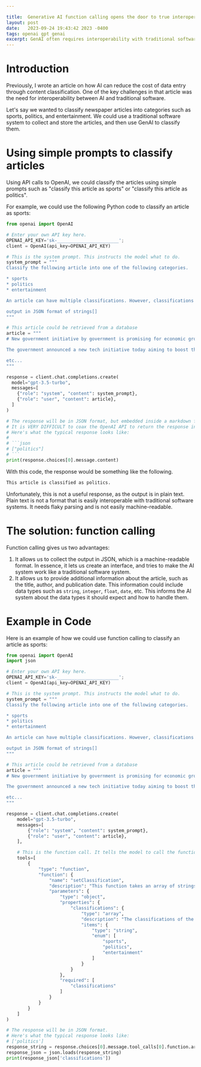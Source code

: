 ```yaml
---

title:  Generative AI function calling opens the door to true interoperability with traditional software
layout: post
date:   2023-09-24 19:43:42 2023 -0400
tags: openai gpt genai
excerpt: GenAI often requires interoperability with traditional software. In this article, we will explore how function calling enables GenAI to interoperate with traditional software, and provide a step-by-step example to illustrate the concept.
---
```


# Introduction

Previously, I wrote an article on how AI can reduce the cost of data entry through content classification. One of the key challenges in that article was the need for interoperability between AI and traditional software. 

Let's say we wanted to classify newspaper articles into categories such as sports, politics, and entertainment. We could use a traditional software system to collect and store the articles, and then use GenAI to classify them.

# Using simple prompts to classify articles

Using API calls to OpenAI, we could classify the articles using simple prompts such as "classify this article as sports" or "classify this article as politics".

For example, we could use the following Python code to classify an article as sports:

```python
from openai import OpenAI

# Enter your own API key here.
OPENAI_API_KEY='sk-_______________________';
client = OpenAI(api_key=OPENAI_API_KEY)

# This is the system prompt. This instructs the model what to do.
system_prompt = """
Classify the following article into one of the following categories.

* sports
* politics
* entertainment

An article can have multiple classifications. However, classifications cannot repeat. If the article has no classifications, then this array should be empty.

output in JSON format of strings[]
"""

# This article could be retrieved from a database
article = """
# New government initiative by government is promising for economic growth and innovation.

The government announced a new tech initiative today aiming to boost the national economy and foster innovation. The initiative, called "Tech for All," will provide funding and resources to tech startups and entrepreneurs across the country. The government hopes that this initiative will help create new jobs and stimulate economic growth in the tech sector.

etc...
"""

response = client.chat.completions.create(
  model="gpt-3.5-turbo",
  messages=[
    {"role": "system", "content": system_prompt},
    {"role": "user", "content": article},
  ]
)

# The response will be in JSON format, but embedded inside a markdown fence block.
# It is VERY DIFFICULT to coax the OpenAI API to return the response in a different format.
# Here's what the typical response looks like:
#
# ```json
# ["politics"]
# ```
print(response.choices[0].message.content)
```

With this code, the response would be something like the following.

```markdown
This article is classified as politics.
```

Unfortunately, this is not a useful response, as the output is in plain text. Plain text is not a format that is easily interoperable with traditional software systems. It needs flaky parsing and is not easily machine-readable.

# The solution: function calling

Function calling gives us two advantages:

1. It allows us to collect the output in JSON, which is a machine-readable format. In essence, it lets us create an interface, and tries to make the AI system work like a traditional software system.
2. It allows us to provide additional information about the article, such as the title, author, and publication date. This information could include data types such as `string`, `integer`, `float`, `date`, etc. This informs the AI system about the data types it should expect and how to handle them.

# Example in Code

Here is an example of how we could use function calling to classify an article as sports:

```python
from openai import OpenAI
import json

# Enter your own API key here.
OPENAI_API_KEY='sk-_______________________';
client = OpenAI(api_key=OPENAI_API_KEY)

# This is the system prompt. This instructs the model what to do.
system_prompt = """
Classify the following article into one of the following categories.

* sports
* politics
* entertainment

An article can have multiple classifications. However, classifications cannot repeat. If the article has no classifications, then this array should be empty.

output in JSON format of strings[]
"""

# This article could be retrieved from a database
article = """
# New government initiative by government is promising for economic growth and innovation.

The government announced a new tech initiative today aiming to boost the national economy and foster innovation. The initiative, called "Tech for All," will provide funding and resources to tech startups and entrepreneurs across the country. The government hopes that this initiative will help create new jobs and stimulate economic growth in the tech sector.

etc...
"""

response = client.chat.completions.create(
    model="gpt-3.5-turbo",
    messages=[
        {"role": "system", "content": system_prompt},
        {"role": "user", "content": article},
    ],

    # This is the function call. It tells the model to call the function `setClassification`. It's not really very complicated, although it might look like that at first. It's just a JSON object that describes the interface of the function.
    tools=[
        {
            "type": "function",
            "function": {
                "name": "setClassification",
                "description": "This function takes an array of strings. It sets the classification of the article. An article can have multiple classifications.",
                "parameters": {
                    "type": "object",
                    "properties": {
                        "classifications": {
                            "type": "array",
                            "description": "The classifications of the article. An article can have multiple classifications. However, classifications cannot repeat. If the article has no classifications, then this array should be empty.",
                            "items": {
                                "type": "string",
                                "enum": [
                                    "sports",
                                    "politics",
                                    "entertainment"
                                ]
                            }
                        }
                    },
                    "required": [
                        "classifications"
                    ]
                }
            }
        }
    ]
)

# The response will be in JSON format.
# Here's what the typical response looks like:
# ['politics']
response_string = response.choices[0].message.tool_calls[0].function.arguments
response_json = json.loads(response_string)
print(response_json['classifications'])
```


